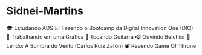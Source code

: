 # Sidnei-Martins
🎓 Estudando ADS
📈 Fazendo o Bootcamp da Digital Innovation One (DIO)
🧰 Trabalhando em uma Gráfica
🎸 Tocando Guitarra
🎧 Ouvindo Belchior
📖 Lendo: A Sombra do Vento (Carlos Ruiz Zafón)
📽 Revendo Game Of Throne
